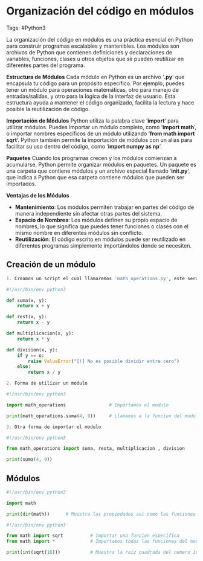 # Organización del código en módulos 

Tags: #Python3 

La organización del código en módulos es una práctica esencial en Python para construir programas escalables y mantenibles. Los módulos son archivos de Python que contienen definiciones y declaraciones de variables, funciones, clases u otros objetos que se pueden reutilizar en diferentes partes del programa.

**Estructura de Módulos**
Cada módulo en Python es un archivo ‘**.py**‘ que encapsula tu código para un propósito específico. Por ejemplo, puedes tener un módulo para operaciones matemáticas, otro para manejo de entradas/salidas, y otro para la lógica de la interfaz de usuario. Esta estructura ayuda a mantener el código organizado, facilita la lectura y hace posible la reutilización de código.

**Importación de Módulos**
Python utiliza la palabra clave ‘**import**‘ para utilizar módulos. Puedes importar un módulo completo, como ‘**import math**‘, o importar nombres específicos de un módulo utilizando ‘**from math import sqrt**‘. Python también permite la importación de módulos con un alias para facilitar su uso dentro del código, como ‘**import numpy as np**‘.

**Paquetes**
Cuando los programas crecen y los módulos comienzan a acumularse, Python permite organizar módulos en paquetes. Un paquete es una carpeta que contiene módulos y un archivo especial llamado ‘**__init__.py**‘, que indica a Python que esa carpeta contiene módulos que pueden ser importados.

**Ventajas de los Módulos**
- **Mantenimiento**: Los módulos permiten trabajar en partes del código de manera independiente sin afectar otras partes del sistema.
- **Espacio de Nombres**: Los módulos definen su propio espacio de nombres, lo que significa que puedes tener funciones o clases con el mismo nombre en diferentes módulos sin conflicto.
- **Reutilización**: El código escrito en módulos puede ser reutilizado en diferentes programas simplemente importándolos donde se necesiten.

## Creación de un módulo 

```python
1. Creamos un script el cual llamaremos 'math_operations.py', este sera nuestro modulo que sera utilizado despues 

#!/usr/bin/env python3 

def suma(x, y):
	return x + y 

def rest(x, y):
	return x - y

def multiplicacion(x, y):
	return x * y

def division(x, y):
	if y == o:
		raise ValueError("[!] No es posible dividir entre cero")
	else:
		return x / y
```

```python 
2. Forma de utilizar un modulo 

#!/usr/bin/env python3 

import math_operations                # Importamos el modulo 

print(math_operations.suma(4, 9))     # Llamamos a la funcion del modulo 
```

```python 
3. Otra forma de importar el modulo 

#!/usr/bin/env python3 

from math_operations import suma, resta, multiplicacion , division     # Importas funciones especificas del modulo 

print(suma(4, 9))
```

## Módulos

```python 
#!/usr/bin/env python3 

import math 

print(dir(math))      # Muestra las propiedades asi como las funciones del modulo 
```

```python 
#!/usr/bin/env python3

from math import sqrt          # Importar una funcion especifica
from math import *             # Importamos todas las funciones del modulo 

print(int(sqrt(16)))           # Muestra la raiz cuadrada del numero 16
```